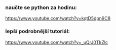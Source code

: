 ### naučte se python za hodinu: 
https://www.youtube.com/watch?v=kqtD5dpn9C8

### lepší podrobnější tutoriál:
https://www.youtube.com/watch?v=_uQrJ0TkZlc
